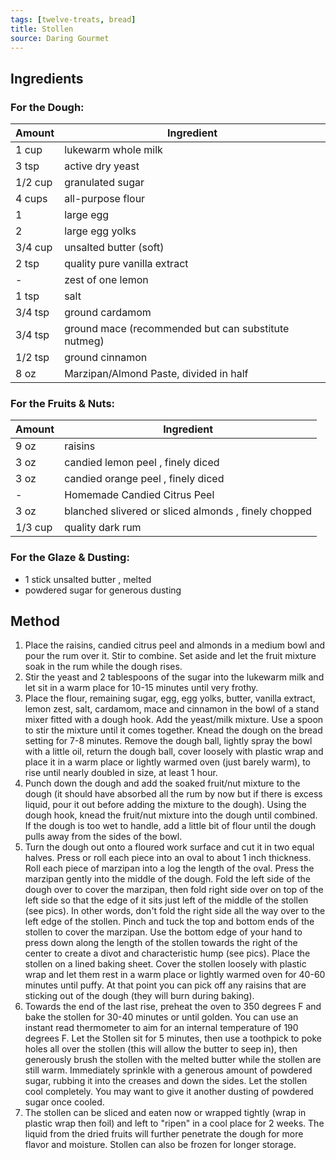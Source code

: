 ```yaml
---
tags: [twelve-treats, bread]
title: Stollen
source: Daring Gourmet
---
```

## Ingredients
### For the Dough:
Amount | Ingredient
--- | ---
1 cup | lukewarm whole milk
3 tsp | active dry yeast
1/2 cup | granulated sugar
4 cups | all-purpose flour
1 | large egg
2 | large egg yolks
3/4 cup | unsalted butter (soft)
2 tsp | quality pure vanilla extract
-| zest of one lemon
1 tsp | salt
3/4 tsp | ground cardamom
3/4 tsp | ground mace (recommended but can substitute nutmeg)
1/2 tsp | ground cinnamon
8 oz | Marzipan/Almond Paste, divided in half

### For the Fruits & Nuts:
Amount | Ingredient
--- | ---
9 oz | raisins
3 oz | candied lemon peel , finely diced
3 oz | candied orange peel , finely diced
-| Homemade Candied Citrus Peel
3 oz | blanched slivered or sliced almonds , finely chopped
1/3 cup | quality dark rum

### For the Glaze & Dusting:
- 1 stick unsalted butter , melted
- powdered sugar for generous dusting

## Method
1. Place the raisins, candied citrus peel and almonds in a medium bowl and pour the rum over it.  Stir to combine.  Set aside and let the fruit mixture soak in the rum while the dough rises.
2. Stir the yeast and 2 tablespoons of the sugar into the lukewarm milk and let sit in a warm place for 10-15 minutes until very frothy.
3. Place the flour, remaining sugar, egg, egg yolks, butter, vanilla extract, lemon zest, salt, cardamom, mace and cinnamon in the bowl of a stand mixer fitted with a dough hook.  Add the yeast/milk mixture.  Use a spoon to stir the mixture until it comes together.  Knead the dough on the bread setting for 7-8 minutes.  Remove the dough ball, lightly spray the bowl with a little oil, return the dough ball, cover loosely with plastic wrap and place it in a warm place or lightly warmed oven (just barely warm), to rise until nearly doubled in size, at least 1 hour.  
4. Punch down the dough and add the soaked fruit/nut mixture to the dough (it should have absorbed all the rum by now but if there is excess liquid, pour it out before adding the mixture to the dough).  Using the dough hook, knead the fruit/nut mixture into the dough until combined.  If the dough is too wet to handle, add a little bit of flour until the dough pulls away from the sides of the bowl.  
5. Turn the dough out onto a floured work surface and cut it in two equal halves.  Press or roll each piece into an oval to about 1 inch thickness.  Roll each piece of marzipan into a log the length of the oval.  Press the marzipan gently into the middle of the dough.  Fold the left side of the dough over to cover the marzipan, then fold right side over on top of the left side so that the edge of it sits just left of the middle of the stollen (see pics).  In other words, don't fold the right side all the way over to the left edge of the stollen.  Pinch and tuck the top and bottom ends of the stollen to cover the marzipan.  Use the bottom edge of your hand to press down along the length of the stollen towards the right of the center to create a divot and characteristic hump (see pics).  Place the stollen on a lined baking sheet.  Cover the stollen loosely with plastic wrap and let them rest in a warm place or lightly warmed oven for 40-60 minutes until puffy.  At that point you can pick off any raisins that are sticking out of the dough (they will burn during baking).  
6. Towards the end of the last rise, preheat the oven to 350 degrees F and bake the stollen for 30-40 minutes or until golden.  You can use an instant read thermometer to aim for an internal temperature of 190 degrees F.  Let the Stollen sit for 5 minutes, then use a toothpick to poke holes all over the stollen (this will allow the butter to seep in), then generously brush the stollen with the melted butter while the stollen are still warm.  Immediately sprinkle with a generous amount of powdered sugar, rubbing it into the creases and down the sides.  Let the stollen cool completely.  You may want to give it another dusting of powdered sugar once cooled.
7. The stollen can be sliced and eaten now or wrapped tightly (wrap in plastic wrap then foil) and left to "ripen" in a cool place for 2 weeks. The liquid from the dried fruits will further penetrate the dough for more flavor and moisture. Stollen can also be frozen for longer storage.